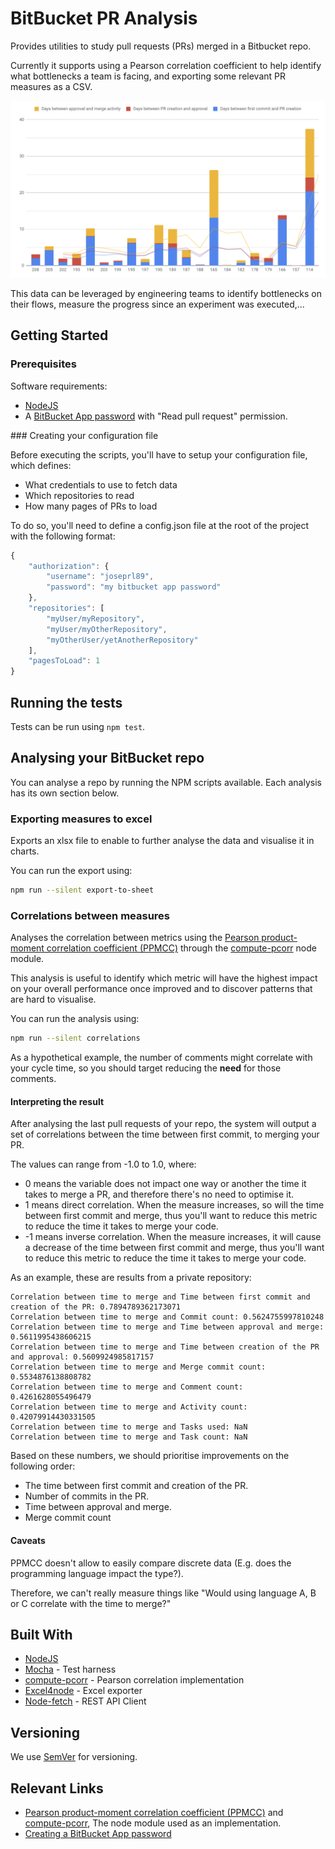 # BitBucket PR Analysis

Provides utilities to study pull requests (PRs) merged in a Bitbucket repo.

Currently it supports using a Pearson correlation coefficient to help identify what bottlenecks a team is facing, and exporting some relevant PR measures as a CSV.

![sample csv export results](img/sample-csv-export-results.png)

This data can be leveraged by engineering teams to identify bottlenecks on their flows, measure the progress since an experiment was executed,...

## Getting Started

### Prerequisites

Software requirements:

* [NodeJS](https://nodejs.org/)
* A [BitBucket App password](https://confluence.atlassian.com/bitbucket/app-passwords-828781300.html) with "Read pull request" permission.

### Creating your configuration file

Before executing the scripts, you'll have to setup your configuration file, which defines:

* What credentials to use to fetch data
* Which repositories to read
* How many pages of PRs to load

To do so, you'll need to define a config.json file at the root of the project with the following format:

```javascript
{
    "authorization": {
        "username": "joseprl89",
        "password": "my bitbucket app password"
    },
    "repositories": [
        "myUser/myRepository",
        "myUser/myOtherRepository",
        "myOtherUser/yetAnotherRepository"
    ],
    "pagesToLoad": 1
}
```

## Running the tests

Tests can be run using `npm test`.

## Analysing your BitBucket repo

You can analyse a repo by running the NPM scripts available. Each analysis has its own section below.

### Exporting measures to excel

Exports an xlsx file to enable to further analyse the data and visualise it in charts.

You can run the export using:

```bash
npm run --silent export-to-sheet 
```

### Correlations between measures

Analyses the correlation between metrics using the [Pearson product-moment correlation coefficient (PPMCC)](https://en.wikipedia.org/wiki/Pearson_correlation_coefficient) through the [compute-pcorr](https://www.npmjs.com/package/compute-pcorr) node module.

This analysis is useful to identify which metric will have the highest impact on your overall performance once improved and to discover patterns that are hard to visualise.

You can run the analysis using:

```bash
npm run --silent correlations
```

As a hypothetical example, the number of comments might correlate with your cycle time, so you should target reducing the **need** for those comments.

#### Interpreting the result

After analysing the last pull requests of your repo, the system will output a set of correlations between the time between first commit, to merging your PR. 

The values can range from -1.0 to 1.0, where:

* 0 means the variable does not impact one way or another the time it takes to merge a PR, and therefore there's no need to optimise it.
* 1 means direct correlation. When the measure increases, so will the time between first commit and merge, thus you'll want to reduce this metric to reduce the time it takes to merge your code.
* -1 means inverse correlation. When the measure increases, it will cause a decrease of the time between first commit and merge, thus you'll want to reduce this metric to reduce the time it takes to merge your code.

As an example, these are results from a private repository:

```
Correlation between time to merge and Time between first commit and creation of the PR: 0.7894789362173071
Correlation between time to merge and Commit count: 0.5624755997810248
Correlation between time to merge and Time between approval and merge: 0.5611995438606215
Correlation between time to merge and Time between creation of the PR and approval: 0.5609924985817157
Correlation between time to merge and Merge commit count: 0.5534876138808782
Correlation between time to merge and Comment count: 0.4261628055496479
Correlation between time to merge and Activity count: 0.42079914430331505
Correlation between time to merge and Tasks used: NaN
Correlation between time to merge and Task count: NaN
```

Based on these numbers, we should prioritise improvements on the following order:

* The time between first commit and creation of the PR.
* Number of commits in the PR.
* Time between approval and merge.
* Merge commit count

#### Caveats

PPMCC doesn't allow to easily compare discrete data (E.g. does the programming language impact the type?).

Therefore, we can't really measure things like "Would using language A, B or C correlate with the time to merge?"

## Built With

- [NodeJS](https://nodejs.org/)
- [Mocha](https://mochajs.org/index.html) - Test harness
- [compute-pcorr](https://www.npmjs.com/package/compute-pcorr) - Pearson correlation implementation
- [Excel4node](https://www.npmjs.com/package/excel4node) - Excel exporter
- [Node-fetch](https://www.npmjs.com/package/node-fetch) - REST API Client

## Versioning

We use [SemVer](http://semver.org/) for versioning.

## Relevant Links

* [Pearson product-moment correlation coefficient (PPMCC)](https://en.wikipedia.org/wiki/Pearson_correlation_coefficient) and [compute-pcorr](https://www.npmjs.com/package/compute-pcorr), The node module used as an implementation.
* [Creating a BitBucket App password](https://confluence.atlassian.com/bitbucket/app-passwords-828781300.html)
